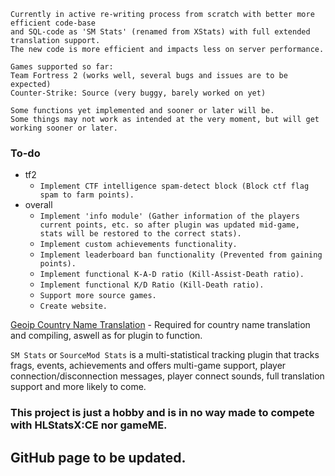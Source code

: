 
```
Currently in active re-writing process from scratch with better more efficient code-base
and SQL-code as 'SM Stats' (renamed from XStats) with full extended translation support.
The new code is more efficient and impacts less on server performance.

Games supported so far:
Team Fortress 2 (works well, several bugs and issues are to be expected)
Counter-Strike: Source (very buggy, barely worked on yet)

Some functions yet implemented and sooner or later will be.
Some things may not work as intended at the very moment, but will get working sooner or later.
```

### To-do
   - tf2
        - ``Implement CTF intelligence spam-detect block (Block ctf flag spam to farm points).``
   - overall
        - ``Implement 'info module' (Gather information of the players current points, etc. so after plugin was updated mid-game, stats will be restored to the correct stats).``
        - ``Implement custom achievements functionality.``
        - ``Implement leaderboard ban functionality (Prevented from gaining points).``
        - ``Implement functional K-A-D ratio (Kill-Assist-Death ratio).``
        - ``Implement functional K/D Ratio (Kill-Death ratio).``
        - ``Support more source games.``
        - ``Create website.``

[Geoip Country Name Translation](https://github.com/Teamkiller324/SM-Geoip-CountryName) - Required for country name translation and compiling, aswell as for plugin to function.

``SM Stats`` or ``SourceMod Stats`` is a multi-statistical tracking plugin that tracks frags, events, achievements and offers multi-game support, player connection/disconnection messages, player connect sounds, full translation support and more likely to come.

### This project is just a hobby and is in no way made to compete with HLStatsX:CE nor gameME.

## GitHub page to be updated.
